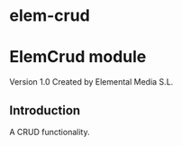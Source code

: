 # elem-crud
ElemCrud module 
===============
Version 1.0 Created by Elemental Media S.L.

Introduction
------------

A CRUD functionality.

